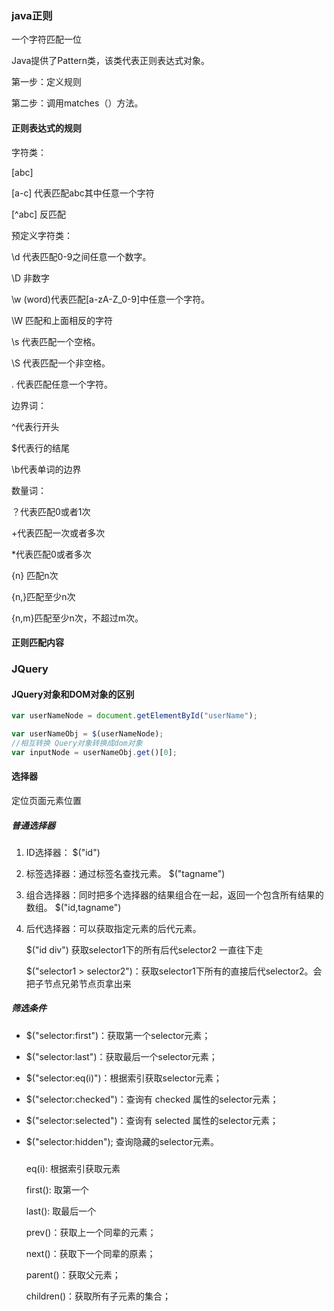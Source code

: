 ### java正则

一个字符匹配一位

Java提供了Pattern类，该类代表正则表达式对象。



第一步：定义规则

第二步：调用matches（）方法。



#### 正则表达式的规则

字符类：

[abc] 

[a-c]	代表匹配abc其中任意一个字符

[^abc]	反匹配



预定义字符类：

\d 代表匹配0-9之间任意一个数字。

\D	非数字

\w	(word)代表匹配[a-zA-Z_0-9]中任意一个字符。

\W 	匹配和上面相反的字符

\s 代表匹配一个空格。

\S 代表匹配一个非空格。

. 代表匹配任意一个字符。



边界词：

^代表行开头

$代表行的结尾

\b代表单词的边界



数量词：

？代表匹配0或者1次

+代表匹配一次或者多次

*代表匹配0或者多次

{n} 匹配n次

{n,}匹配至少n次

{n,m}匹配至少n次，不超过m次。



#### 正则匹配内容



### JQuery

#### JQuery对象和DOM对象的区别

```javascript
var userNameNode = document.getElementById("userName");

var userNameObj = $(userNameNode);
//相互转换 Query对象转换成dom对象
var inputNode = userNameObj.get()[0];
```



#### 选择器

定位页面元素位置



##### 普通选择器

1. ID选择器： $("id")

2. 标签选择器：通过标签名查找元素。 $("tagname")

3. 组合选择器：同时把多个选择器的结果组合在一起，返回一个包含所有结果的数组。 $("id,tagname")

4. 后代选择器：可以获取指定元素的后代元素。 

   $("id  div")	获取selector1下的所有后代selector2 一直往下走

   $("selector1 > selector2")：获取selector1下所有的直接后代selector2。会把子节点兄弟节点页拿出来

##### 筛选条件

- $("selector:first")：获取第一个selector元素； 

- $("selector:last")：获取最后一个selector元素； 

- $("selector:eq(i)")：根据索引获取selector元素； 

- $("selector:checked")：查询有 checked 属性的selector元素； 

- $("selector:selected")：查询有 selected 属性的selector元素； 

- $("selector:hidden"); 查询隐藏的selector元素。

  

  ##### 

  eq(i): 根据索引获取元素 

  first(): 取第一个 

  last(): 取最后一个 

  prev()：获取上一个同辈的元素； 

  next()：获取下一个同辈的原素； 

  parent()：获取父元素； 

  children()：获取所有子元素的集合；

  















